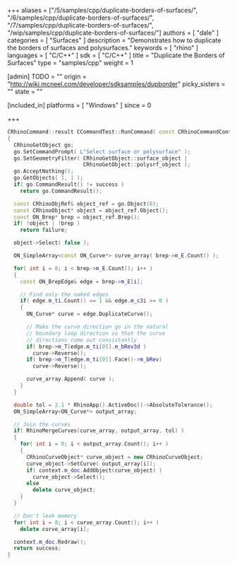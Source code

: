 +++
aliases = ["/5/samples/cpp/duplicate-borders-of-surfaces/", "/6/samples/cpp/duplicate-borders-of-surfaces/", "/7/samples/cpp/duplicate-borders-of-surfaces/", "/wip/samples/cpp/duplicate-borders-of-surfaces/"]
authors = [ "dale" ]
categories = [ "Surfaces" ]
description = "Demonstrates how to duplicate the borders of surfaces and polysurfaces."
keywords = [ "rhino" ]
languages = [ "C/C++" ]
sdk = [ "C/C++" ]
title = "Duplicate the Borders of Surfaces"
type = "samples/cpp"
weight = 1

[admin]
TODO = ""
origin = "http://wiki.mcneel.com/developer/sdksamples/dupborder"
picky_sisters = ""
state = ""

[included_in]
platforms = [ "Windows" ]
since = 0

+++

```cpp
CRhinoCommand::result CCommandTest::RunCommand( const CRhinoCommandContext& context )
{
  CRhinoGetObject go;
  go.SetCommandPrompt( L"Select surface or polysurface" );
  go.SetGeometryFilter( CRhinoGetObject::surface_object |
                        CRhinoGetObject::polysrf_object );
  go.AcceptNothing();
  go.GetObjects( 1, 1 );
  if( go.CommandResult() != success )
    return go.CommandResult();

  const CRhinoObjRef& object_ref = go.Object(0);
  const CRhinoObject* object = object_ref.Object();
  const ON_Brep* brep = object_ref.Brep();
  if( !object | !brep )
    return failure;

  object->Select( false );

  ON_SimpleArray<const ON_Curve*> curve_array( brep->m_E.Count() );

  for( int i = 0; i < brep->m_E.Count(); i++ )
  {
    const ON_BrepEdge& edge = brep->m_E[i];

    // Find only the naked edges
    if( edge.m_ti.Count() == 1 && edge.m_c3i >= 0 )
    {
      ON_Curve* curve = edge.DuplicateCurve();

      // Make the curve direction go in the natural
      // boundary loop direction so that the curve
      // directions come out consistantly
      if( brep->m_T[edge.m_ti[0]].m_bRev3d )
        curve->Reverse();
      if( brep->m_T[edge.m_ti[0]].Face()->m_bRev)
        curve->Reverse();

      curve_array.Append( curve );
    }
  }

  double tol = 2.1 * RhinoApp().ActiveDoc()->AbsoluteTolerance();
  ON_SimpleArray<ON_Curve*> output_array;

  // Join the curves
  if( RhinoMergeCurves(curve_array, output_array, tol) )
  {
    for( int i = 0; i < output_array.Count(); i++ )
    {
      CRhinoCurveObject* curve_object = new CRhinoCurveObject;
      curve_object->SetCurve( output_array[i]);
      if( context.m_doc.AddObject(curve_object) )
        curve_object->Select();
      else
        delete curve_object;
    }
  }

  // Don't leak memory
  for( int i = 0; i < curve_array.Count(); i++ )
    delete curve_array[i];

  context.m_doc.Redraw();
  return success;
}
```
